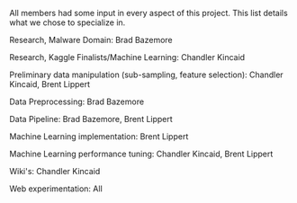 All members had some input in every aspect of this project. This list details what we chose to specialize in.

Research, Malware Domain: Brad Bazemore

Research, Kaggle Finalists/Machine Learning: Chandler Kincaid

Preliminary data manipulation (sub-sampling, feature selection): Chandler Kincaid, Brent Lippert

Data Preprocessing: Brad Bazemore

Data Pipeline: Brad Bazemore, Brent Lippert

Machine Learning implementation: Brent Lippert

Machine Learning performance tuning: Chandler Kincaid, Brent Lippert

Wiki's: Chandler Kincaid

Web experimentation: All
